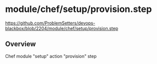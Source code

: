 # module/chef/setup/provision.step

https://github.com/ProblemSetters/devops-blackbox/blob/2204/module/chef/setup/provision.step

## Overview

Chef module "setup" action "provision" step


